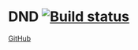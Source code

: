 # DND [![Build status](https://ci.appveyor.com/api/projects/status/7i51qp3ffy3dva1t?svg=true)](https://ci.appveyor.com/project/kos4/ahj-homeworks-dnd)
[GitHub](https://github.com/kos4/ahj-homeworks_dnd)
